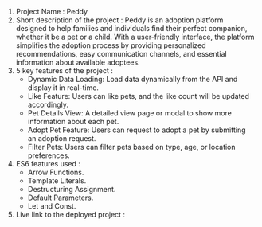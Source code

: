 1. Project Name : Peddy 
2. Short description of the project :
    Peddy is an adoption platform designed to help families and individuals find their perfect companion, whether it be a pet or a child. With a user-friendly interface, the platform simplifies the adoption process by providing personalized recommendations, easy communication channels, and essential information about available adoptees.
3. 5 key features of the project :
    * Dynamic Data Loading: Load data dynamically from the API and display it in real-time.
    * Like Feature: Users can like pets, and the like count will be updated accordingly.
    * Pet Details View: A detailed view page or modal to show more information about each pet.
    * Adopt Pet Feature: Users can request to adopt a pet by submitting an adoption request.
    * Filter Pets: Users can filter pets based on type, age, or location preferences.
4. ES6 features used :
   * Arrow Functions.
   * Template Literals.
   * Destructuring Assignment. 
   * Default Parameters. 
   * Let and Const.
5. Live link to the deployed project : 
